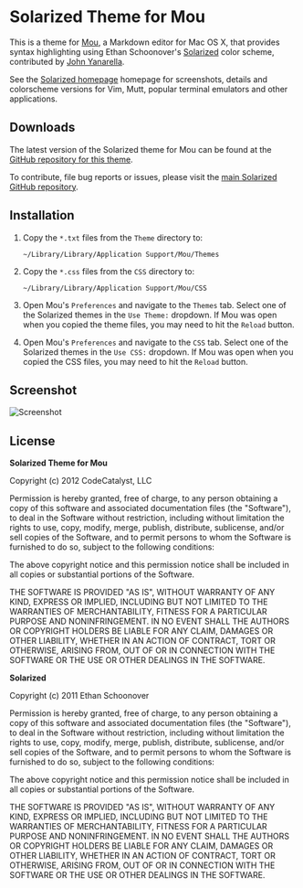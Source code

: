 # Solarized Theme for Mou

This is a theme for [Mou](http://mouapp.com/), a Markdown editor for Mac OS X, that provides syntax highlighting using Ethan Schoonover's [Solarized](http://ethanschoonover.com/solarized) color scheme, contributed by [John Yanarella](http://twitter.com/johnyanarella).

See the [Solarized homepage](http://ethanschoonover.com/solarized) homepage for screenshots, details and colorscheme versions for Vim, Mutt, popular terminal emulators and other applications.

## Downloads

The latest version of the Solarized theme for Mou can be found at the [GitHub repository for this theme](https://github.com/CodeCatalyst/mou-theme-solarized).

To contribute, file bug reports or issues, please visit the [main Solarized GitHub repository](https://github.com/altercation/solarized).

## Installation

1. Copy the `*.txt` files from the `Theme` directory to:

	`~/Library/Library/Application Support/Mou/Themes`

2. Copy the `*.css` files from the `CSS` directory to:

	`~/Library/Library/Application Support/Mou/CSS`

3. Open Mou's `Preferences` and navigate to the `Themes` tab.  Select one of the Solarized themes in the `Use Theme:` dropdown.  If Mou was open when you copied the theme files, you may need to hit the `Reload` button.

4. Open Mou's `Preferences` and navigate to the `CSS` tab.  Select one of the Solarized themes in the `Use CSS:` dropdown.  If Mou was open when you copied the CSS files, you may need to hit the `Reload` button.

## Screenshot

![Screenshot](https://github.com/CodeCatalyst/mou-theme-solarized/raw/master/screenshot.png)

## License

**Solarized Theme for Mou**

Copyright (c) 2012 CodeCatalyst, LLC

Permission is hereby granted, free of charge, to any person obtaining a copy of this software and associated documentation files (the "Software"), to deal in the Software without restriction, including without limitation the rights to use, copy, modify, merge, publish, distribute, sublicense, and/or sell copies of the Software, and to permit persons to whom the Software is furnished to do so, subject to the following conditions:

The above copyright notice and this permission notice shall be included in all copies or substantial portions of the Software.

THE SOFTWARE IS PROVIDED "AS IS", WITHOUT WARRANTY OF ANY KIND, EXPRESS OR IMPLIED, INCLUDING BUT NOT LIMITED TO THE WARRANTIES OF MERCHANTABILITY, FITNESS FOR A PARTICULAR PURPOSE AND NONINFRINGEMENT. IN NO EVENT SHALL THE AUTHORS OR COPYRIGHT HOLDERS BE LIABLE FOR ANY CLAIM, DAMAGES OR OTHER LIABILITY, WHETHER IN AN ACTION OF CONTRACT, TORT OR OTHERWISE, ARISING FROM, OUT OF OR IN CONNECTION WITH THE SOFTWARE OR THE USE OR OTHER DEALINGS IN THE SOFTWARE.

**Solarized**

Copyright (c) 2011 Ethan Schoonover

Permission is hereby granted, free of charge, to any person obtaining a copy of this software and associated documentation files (the "Software"), to deal in the Software without restriction, including without limitation the rights to use, copy, modify, merge, publish, distribute, sublicense, and/or sell copies of the Software, and to permit persons to whom the Software is furnished to do so, subject to the following conditions:

The above copyright notice and this permission notice shall be included in all copies or substantial portions of the Software.

THE SOFTWARE IS PROVIDED "AS IS", WITHOUT WARRANTY OF ANY KIND, EXPRESS OR IMPLIED, INCLUDING BUT NOT LIMITED TO THE WARRANTIES OF MERCHANTABILITY, FITNESS FOR A PARTICULAR PURPOSE AND NONINFRINGEMENT. IN NO EVENT SHALL THE AUTHORS OR COPYRIGHT HOLDERS BE LIABLE FOR ANY CLAIM, DAMAGES OR OTHER LIABILITY, WHETHER IN AN ACTION OF CONTRACT, TORT OR OTHERWISE, ARISING FROM, OUT OF OR IN CONNECTION WITH THE SOFTWARE OR THE USE OR OTHER DEALINGS IN THE SOFTWARE.
